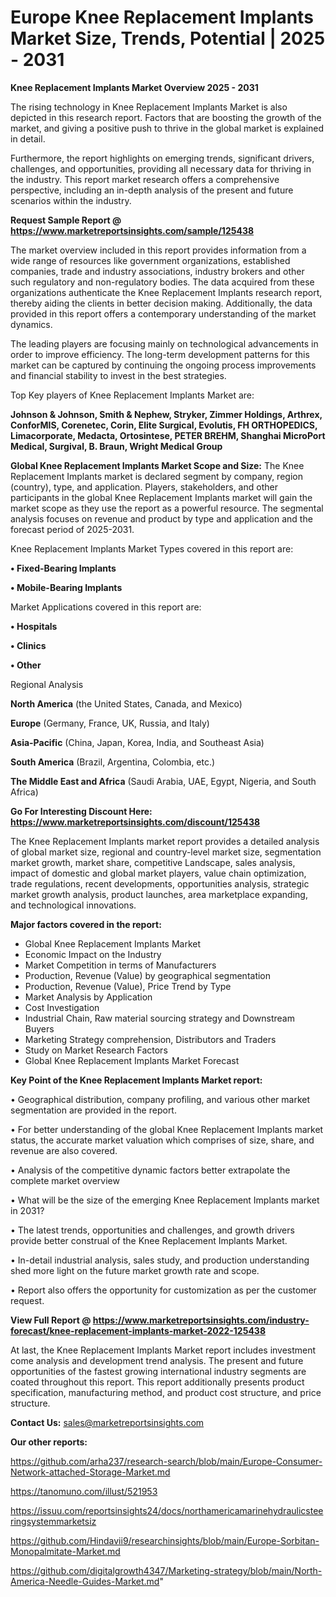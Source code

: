 # Europe Knee Replacement Implants Market Size, Trends, Potential | 2025 - 2031

<Strong> Knee Replacement Implants Market Overview 2025 - 2031</strong>

The rising technology in Knee Replacement Implants Market is also depicted in this research report. Factors that are boosting the growth of the market, and giving a positive push to thrive in the global market is explained in detail.

Furthermore, the report highlights on emerging trends, significant drivers, challenges, and opportunities, providing all necessary data for thriving in the industry. This report market research offers a comprehensive perspective, including an in-depth analysis of the present and future scenarios within the industry.

<strong>Request Sample Report @ <a href=https://www.marketreportsinsights.com/sample/125438>https://www.marketreportsinsights.com/sample/125438</a></strong>

The market overview included in this report provides information from a wide range of resources like government organizations, established companies, trade and industry associations, industry brokers and other such regulatory and non-regulatory bodies. The data acquired from these organizations authenticate the Knee Replacement Implants research report, thereby aiding the clients in better decision making. Additionally, the data provided in this report offers a contemporary understanding of the market dynamics.

The leading players are focusing mainly on technological advancements in order to improve efficiency. The long-term development patterns for this market can be captured by continuing the ongoing process improvements and financial stability to invest in the best strategies.

Top Key players of Knee Replacement Implants Market are:

<strong>Johnson & Johnson, Smith & Nephew, Stryker, Zimmer Holdings, Arthrex, ConforMIS, Corenetec, Corin, Elite Surgical, Evolutis, FH ORTHOPEDICS, Limacorporate, Medacta, Ortosintese, PETER BREHM, Shanghai MicroPort Medical, Surgival, B. Braun, Wright Medical Group</strong>

<strong><b>Global Knee Replacement Implants Market Scope and Size:</b></strong>
The Knee Replacement Implants market is declared segment by company, region (country), type, and application. Players, stakeholders, and other participants in the global Knee Replacement Implants market will gain the market scope as they use the report as a powerful resource. The segmental analysis focuses on revenue and product by type and application and the forecast period of 2025-2031.

Knee Replacement Implants Market Types covered in this report are:

<strong>• Fixed-Bearing Implants

• Mobile-Bearing Implants</strong>

Market Applications covered in this report are:

<strong>• Hospitals

• Clinics

• Other</strong> 

Regional Analysis

<strong>North America</strong> (the United States, Canada, and Mexico)

<strong>Europe</strong> (Germany, France, UK, Russia, and Italy)

<strong>Asia-Pacific</strong> (China, Japan, Korea, India, and Southeast Asia)

<strong>South America</strong> (Brazil, Argentina, Colombia, etc.)

<strong>The Middle East and Africa</strong> (Saudi Arabia, UAE, Egypt, Nigeria, and South Africa)

<strong>Go For Interesting Discount Here: <a href=https://www.marketreportsinsights.com/discount/125438>https://www.marketreportsinsights.com/discount/125438</a></strong>

The Knee Replacement Implants market report provides a detailed analysis of global market size, regional and country-level market size, segmentation market growth, market share, competitive Landscape, sales analysis, impact of domestic and global market players, value chain optimization, trade regulations, recent developments, opportunities analysis, strategic market growth analysis, product launches, area marketplace expanding, and technological innovations.

<strong><b>Major factors covered in the report:</b></strong>
<ul>
  <li>Global Knee Replacement Implants Market </li>
  <li>Economic Impact on the Industry</li>
  <li>Market Competition in terms of Manufacturers</li>
  <li>Production, Revenue (Value) by geographical segmentation</li>
  <li>Production, Revenue (Value), Price Trend by Type</li>
  <li>Market Analysis by Application</li>
  <li>Cost Investigation</li>
  <li>Industrial Chain, Raw material sourcing strategy and Downstream Buyers</li>
  <li>Marketing Strategy comprehension, Distributors and Traders</li>
  <li>Study on Market Research Factors</li>
  <li>Global Knee Replacement Implants Market Forecast</li>
</ul>

<strong><b>Key Point of the Knee Replacement Implants Market report:</b></strong>

• Geographical distribution, company profiling, and various other market segmentation are provided in the report.

• For better understanding of the global Knee Replacement Implants market status, the accurate market valuation which comprises of size, share, and revenue are also covered.

• Analysis of the competitive dynamic factors better extrapolate the complete market overview

• What will be the size of the emerging Knee Replacement Implants market in 2031?

• The latest trends, opportunities and challenges, and growth drivers provide better construal of the Knee Replacement Implants Market.

• In-detail industrial analysis, sales study, and production understanding shed more light on the future market growth rate and scope.

• Report also offers the opportunity for customization as per the customer request.

<strong><b>View Full Report @ <a href=https://www.marketreportsinsights.com/industry-forecast/knee-replacement-implants-market-2022-125438>https://www.marketreportsinsights.com/industry-forecast/knee-replacement-implants-market-2022-125438</a></b></strong>


At last, the Knee Replacement Implants Market report includes investment come analysis and development trend analysis. The present and future opportunities of the fastest growing international industry segments are coated throughout this report. This report additionally presents product specification, manufacturing method, and product cost structure, and price structure.

<strong>Contact Us:</strong>
sales@marketreportsinsights.com

<strong>Our other reports:</strong>

<a href=https://github.com/arha237/research-search/blob/main/Europe-Consumer-Network-attached-Storage-Market.md>https://github.com/arha237/research-search/blob/main/Europe-Consumer-Network-attached-Storage-Market.md</a>

<a href=https://tanomuno.com/illust/521953>https://tanomuno.com/illust/521953</a>

<a href=https://issuu.com/reportsinsights24/docs/northamericamarinehydraulicsteeringsystemmarketsiz>https://issuu.com/reportsinsights24/docs/northamericamarinehydraulicsteeringsystemmarketsiz</a>

<a href=https://github.com/Hindavii9/researchinsights/blob/main/Europe-Sorbitan-Monopalmitate-Market.md>https://github.com/Hindavii9/researchinsights/blob/main/Europe-Sorbitan-Monopalmitate-Market.md</a>

<a href=https://github.com/digitalgrowth4347/Marketing-strategy/blob/main/North-America-Needle-Guides-Market.md>https://github.com/digitalgrowth4347/Marketing-strategy/blob/main/North-America-Needle-Guides-Market.md</a>"
